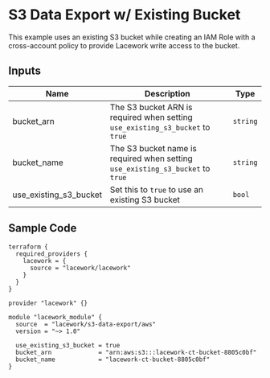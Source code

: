 # S3 Data Export w/ Existing Bucket

This example uses an existing S3 bucket while creating an IAM Role with a cross-account policy to provide Lacework write access to the bucket.

## Inputs

| Name                   | Description                                                                    | Type     |
| ---------------------- | ------------------------------------------------------------------------------ | -------- |
| bucket_arn             | The S3 bucket ARN is required when setting `use_existing_s3_bucket` to `true`  | `string` |
| bucket_name            | The S3 bucket name is required when setting `use_existing_s3_bucket` to `true` | `string` |
| use_existing_s3_bucket | Set this to `true` to use an existing S3 bucket                                | `bool`   |

## Sample Code

```hcl
terraform {
  required_providers {
    lacework = {
      source = "lacework/lacework"
    }
  }
}

provider "lacework" {}

module "lacework_module" {
  source  = "lacework/s3-data-export/aws"
  version = "~> 1.0"

  use_existing_s3_bucket = true
  bucket_arn             = "arn:aws:s3:::lacework-ct-bucket-8805c0bf"
  bucket_name            = "lacework-ct-bucket-8805c0bf"
}
```
